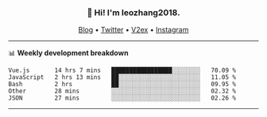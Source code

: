 <h3 align="center">👋 Hi! I'm leozhang2018.</h3>
<p align="center">
  <a href="https://code.leozhang2018.me">Blog</a> •
  <a href="https://twitter.com/leozhang2018">Twitter</a> •
  <a href="https://www.v2ex.com/member/leozhang">V2ex</a> •
  <a href="https://www.instagram.com/leozhanghere">Instagram</a>
</p>

-------

📊 **Weekly development breakdown**
<!--START_SECTION:waka-->
```text
Vue.js       14 hrs 7 mins   █████████████████░░░░░░░░   70.09 % 
JavaScript   2 hrs 13 mins   ██░░░░░░░░░░░░░░░░░░░░░░░   11.05 % 
Bash         2 hrs           ██░░░░░░░░░░░░░░░░░░░░░░░   09.95 % 
Other        28 mins         ░░░░░░░░░░░░░░░░░░░░░░░░░   02.32 % 
JSON         27 mins         ░░░░░░░░░░░░░░░░░░░░░░░░░   02.26 %
```
<!--END_SECTION:waka-->
-------
